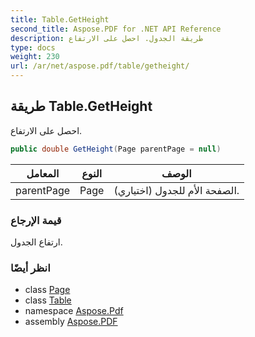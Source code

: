 ```yaml
---
title: Table.GetHeight
second_title: Aspose.PDF for .NET API Reference
description: طريقة الجدول. احصل على الارتفاع
type: docs
weight: 230
url: /ar/net/aspose.pdf/table/getheight/
---
```

## طريقة Table.GetHeight

احصل على الارتفاع.

```csharp
public double GetHeight(Page parentPage = null)
```

| المعامل | النوع | الوصف |
| --- | --- | --- |
| parentPage | Page | الصفحة الأم للجدول (اختياري). |

### قيمة الإرجاع

ارتفاع الجدول.

### انظر أيضًا

* class [Page](../../page/)
* class [Table](../)
* namespace [Aspose.Pdf](../../../aspose.pdf/)
* assembly [Aspose.PDF](../../../)